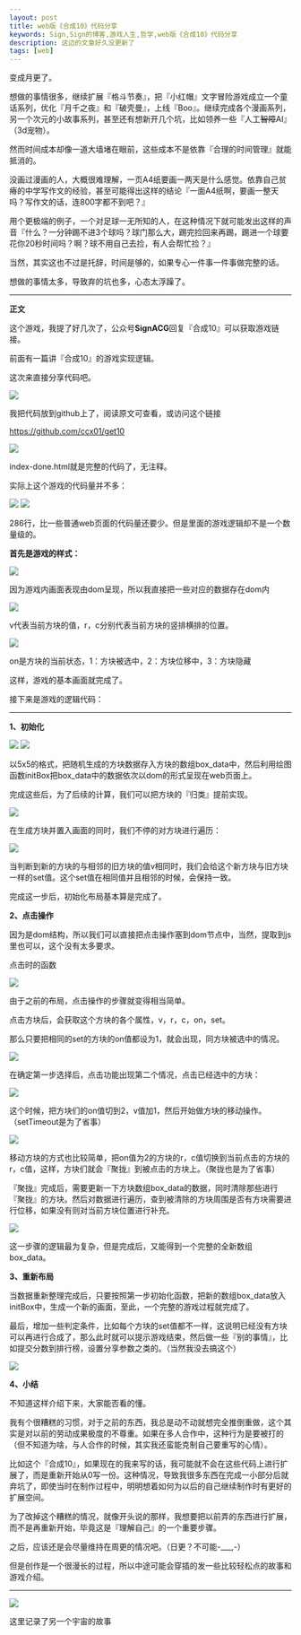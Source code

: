 ```yaml
---
layout: post
title: web版《合成10》代码分享
keywords: Sign,Sign的博客,游戏人生,哲学,web版《合成10》代码分享
description: 这边的文章好久没更新了
tags: [web]
---
```

变成月更了。

想做的事情很多，继续扩展『格斗节奏』，把『小红帽』文字冒险游戏成立一个童话系列，优化『月千之夜』和『破壳曼』，上线『Boo』。继续完成各个漫画系列，另一个次元的小故事系列，甚至还有想新开几个坑，比如领养一些『人工<strike>智障</strike>AI』（3d宠物）。

然而时间成本却像一道大墙堵在眼前，这些成本不是依靠『合理的时间管理』就能抵消的。

没画过漫画的人，大概很难理解，一页A4纸要画一两天是什么感觉。依靠自己贫瘠的中学写作文的经验，甚至可能得出这样的结论『一面A4纸啊，要画一整天吗？写作文的话，连800字都不到吧？』

用个更极端的例子，一个对足球一无所知的人，在这种情况下就可能发出这样的声音『什么？一分钟踢不进3个球吗？球门那么大，踢完捡回来再踢，踢进一个球要花你20秒时间吗？啊？球不用自己去捡，有人会帮忙捡？』

当然，其实这也不过是托辞，时间是够的，如果专心一件事一件事做完整的话。

想做的事情太多，导致弃的坑也多，心态太浮躁了。

<hr>

<b>正文</b>

这个游戏，我提了好几次了，公众号<b>SignACG</b>回复『合成10』可以获取游戏链接。

前面有一篇讲『合成10』的游戏实现逻辑。

这次来直接分享代码吧。


<img src="//upload-images.jianshu.io/upload_images/3575020-f2da1a7b3fbb10d0.png?imageMogr2/auto-orient/strip%7CimageView2/2/w/1240" style="cursor: zoom-in;">

我把代码放到github上了，阅读原文可查看，或访问这个链接

https://github.com/ccx01/get10


<img src="//upload-images.jianshu.io/upload_images/3575020-85895b0ec5ef8909.png?imageMogr2/auto-orient/strip%7CimageView2/2/w/1240" data-original-src="http://upload-images.jianshu.io/upload_images/3575020-85895b0ec5ef8909.png?imageMogr2/auto-orient/strip" data-image-slug="85895b0ec5ef8909" data-width="510" data-height="177" style="cursor: zoom-in;">

index-done.html就是完整的代码了，无注释。

实际上这个游戏的代码量并不多：


<img src="//upload-images.jianshu.io/upload_images/3575020-242aefcf525eeb10.png?imageMogr2/auto-orient/strip%7CimageView2/2/w/1240" data-original-src="http://upload-images.jianshu.io/upload_images/3575020-242aefcf525eeb10.png?imageMogr2/auto-orient/strip" data-image-slug="242aefcf525eeb10" data-width="1626" data-height="931" style="cursor: zoom-in;">

<img src="//upload-images.jianshu.io/upload_images/3575020-c888416ac8a01732.png?imageMogr2/auto-orient/strip%7CimageView2/2/w/1240" data-original-src="http://upload-images.jianshu.io/upload_images/3575020-c888416ac8a01732.png?imageMogr2/auto-orient/strip" data-image-slug="c888416ac8a01732" data-width="1649" data-height="786" style="cursor: zoom-in;">

286行，比一些普通web页面的代码量还要少。但是里面的游戏逻辑却不是一个数量级的。

<b>首先是游戏的样式：</b>


<img src="//upload-images.jianshu.io/upload_images/3575020-fbd3fb3315bd22ac.png?imageMogr2/auto-orient/strip%7CimageView2/2/w/1240" data-original-src="http://upload-images.jianshu.io/upload_images/3575020-fbd3fb3315bd22ac.png?imageMogr2/auto-orient/strip" data-image-slug="fbd3fb3315bd22ac" data-width="1320" data-height="532" style="cursor: zoom-in;">

因为游戏内画面表现由dom呈现，所以我直接把一些对应的数据存在dom内


<img src="//upload-images.jianshu.io/upload_images/3575020-e5a594d71d169c7e.png?imageMogr2/auto-orient/strip%7CimageView2/2/w/1240" data-original-src="http://upload-images.jianshu.io/upload_images/3575020-e5a594d71d169c7e.png?imageMogr2/auto-orient/strip" data-image-slug="e5a594d71d169c7e" data-width="915" data-height="480" style="cursor: zoom-in;">

v代表当前方块的值，r，c分别代表当前方块的竖排横排的位置。


<img src="//upload-images.jianshu.io/upload_images/3575020-da460f7195b53e40.png?imageMogr2/auto-orient/strip%7CimageView2/2/w/1240" data-original-src="http://upload-images.jianshu.io/upload_images/3575020-da460f7195b53e40.png?imageMogr2/auto-orient/strip" data-image-slug="da460f7195b53e40" data-width="1333" data-height="311" style="cursor: zoom-in;">

on是方块的当前状态，1：方块被选中，2：方块位移中，3：方块隐藏

这样，游戏的基本画面就完成了。

接下来是游戏的逻辑代码：

<hr>

<b>1、初始化</b>

<img src="//upload-images.jianshu.io/upload_images/3575020-98f57537643fe148.png?imageMogr2/auto-orient/strip%7CimageView2/2/w/1240" data-original-src="http://upload-images.jianshu.io/upload_images/3575020-98f57537643fe148.png?imageMogr2/auto-orient/strip" data-image-slug="98f57537643fe148" data-width="1326" data-height="469" style="cursor: zoom-in;">

<img src="//upload-images.jianshu.io/upload_images/3575020-2f1c3b93daa893f2.png?imageMogr2/auto-orient/strip%7CimageView2/2/w/1240" data-original-src="http://upload-images.jianshu.io/upload_images/3575020-2f1c3b93daa893f2.png?imageMogr2/auto-orient/strip" data-image-slug="2f1c3b93daa893f2" data-width="643" data-height="472" style="cursor: zoom-in;">

以5x5的格式，把随机生成的方块数据存入方块的数组box_data中，然后利用绘图函数initBox把box_data中的数据依次以dom的形式呈现在web页面上。

完成这些后，为了后续的计算，我们可以把方块的『归类』提前实现。


<img src="//upload-images.jianshu.io/upload_images/3575020-80ee5a0d0a967f8e.png?imageMogr2/auto-orient/strip%7CimageView2/2/w/1240" data-original-src="http://upload-images.jianshu.io/upload_images/3575020-80ee5a0d0a967f8e.png?imageMogr2/auto-orient/strip" data-image-slug="80ee5a0d0a967f8e" data-width="424" data-height="809" style="cursor: zoom-in;">

在生成方块并置入画面的同时，我们不停的对方块进行遍历：


<img src="//upload-images.jianshu.io/upload_images/3575020-a3dd97b1df8d2a58.png?imageMogr2/auto-orient/strip%7CimageView2/2/w/1240" data-original-src="http://upload-images.jianshu.io/upload_images/3575020-a3dd97b1df8d2a58.png?imageMogr2/auto-orient/strip" data-image-slug="a3dd97b1df8d2a58" data-width="1328" data-height="468" style="cursor: zoom-in;">

当判断到新的方块的与相邻的旧方块的值v相同时，我们会给这个新方块与旧方块一样的set值。这个set值在相同值并且相邻的时候，会保持一致。

完成这一步后，初始化布局基本算是完成了。

<b>2、点击操作</b>

因为是dom结构，所以我们可以直接把点击操作塞到dom节点中，当然，提取到js里也可以，这个没有太多要求。

点击时的函数


<img src="//upload-images.jianshu.io/upload_images/3575020-1a0be5f4ef77807c.png?imageMogr2/auto-orient/strip%7CimageView2/2/w/1240" data-original-src="http://upload-images.jianshu.io/upload_images/3575020-1a0be5f4ef77807c.png?imageMogr2/auto-orient/strip" data-image-slug="1a0be5f4ef77807c" data-width="837" data-height="621" style="cursor: zoom-in;">

由于之前的布局，点击操作的步骤就变得相当简单。

点击方块后，会获取这个方块的各个属性，v，r，c，on，set。

那么只要把相同的set的方块的on值都设为1，就会出现，同方块被选中的情况。


<img src="//upload-images.jianshu.io/upload_images/3575020-92d7528cec1ff93d.png?imageMogr2/auto-orient/strip%7CimageView2/2/w/1240" data-original-src="http://upload-images.jianshu.io/upload_images/3575020-92d7528cec1ff93d.png?imageMogr2/auto-orient/strip" data-image-slug="92d7528cec1ff93d" data-width="701" data-height="700" style="cursor: zoom-in;">

在确定第一步选择后，点击功能出现第二个情况，点击已经选中的方块：


<img src="//upload-images.jianshu.io/upload_images/3575020-0b133fcf308a51c9.png?imageMogr2/auto-orient/strip%7CimageView2/2/w/1240" data-original-src="http://upload-images.jianshu.io/upload_images/3575020-0b133fcf308a51c9.png?imageMogr2/auto-orient/strip" data-image-slug="0b133fcf308a51c9" data-width="950" data-height="423" style="cursor: zoom-in;">

这个时候，把方块们的on值切到2，v值加1，然后开始做方块的移动操作。（setTimeout是为了省事）


<img src="//upload-images.jianshu.io/upload_images/3575020-3026bffed746d408.png?imageMogr2/auto-orient/strip%7CimageView2/2/w/1240" data-original-src="http://upload-images.jianshu.io/upload_images/3575020-3026bffed746d408.png?imageMogr2/auto-orient/strip" data-image-slug="3026bffed746d408" data-width="660" data-height="271" style="cursor: zoom-in;">

移动方块的方式也比较简单，把on值为2的方块的r，c值切换到当前点击的方块的r，c值，这样，方块们就会『聚拢』到被点击的方块上。（聚拢也是为了省事）

『聚拢』完成后，需要更新一下方块数组box_data的数据，同时清除那些进行『聚拢』的方块。然后对数据进行遍历，查到被清除的方块周围是否有方块需要进行位移，如果没有则对当前方块位置进行补充。


<img src="//upload-images.jianshu.io/upload_images/3575020-66b244be382eff13.png?imageMogr2/auto-orient/strip%7CimageView2/2/w/1240" data-original-src="http://upload-images.jianshu.io/upload_images/3575020-66b244be382eff13.png?imageMogr2/auto-orient/strip" data-image-slug="66b244be382eff13" data-width="1238" data-height="887" style="cursor: zoom-in;">

这一步骤的逻辑最为复杂，但是完成后，又能得到一个完整的全新数组box_data。

<b>3、重新布局</b>

当数据重新整理完成后，只要按照第一步初始化函数，把新的数组box_data放入initBox中，生成一个新的画面，至此，一个完整的游戏过程就完成了。

最后，增加一些判定条件，比如每个方块的set值都不一样，这说明已经没有方块可以再进行合成了，那么此时就可以提示游戏结束，然后做一些『别的事情』，比如提交分数到排行榜，设置分享参数之类的。（当然我没去搞这个）


<img src="//upload-images.jianshu.io/upload_images/3575020-63e382fd179640a3.png?imageMogr2/auto-orient/strip%7CimageView2/2/w/1240" data-original-src="http://upload-images.jianshu.io/upload_images/3575020-63e382fd179640a3.png?imageMogr2/auto-orient/strip" data-image-slug="63e382fd179640a3" data-width="323" data-height="79" style="cursor: zoom-in;">

<b>4、小结</b>

不知道这样介绍下来，大家能否看的懂。

我有个很糟糕的习惯，对于之前的东西，我总是动不动就想完全推倒重做，这个其实是对以前的劳动成果极度的不尊重。如果在多人合作中，这种行为是要被打的（但不知道为啥，与人合作的时候，其实我还蛮能克制自己要重写的心情）。

比如这个『合成10』，如果现在的我来写的话，我可能就不会在这些代码上进行扩展了，而是重新开始从0写一份。这种情况，导致我很多东西在完成一小部分后就弃坑了，即使当时在制作过程中，明明想着如何为以后的自己继续制作时有更好的扩展空间。

为了改掉这个糟糕的情况，就像开头说的那样，我想要把以前弄的东西进行扩展，而不是再重新开始，毕竟这是『理解自己』的一个重要步骤。

之后，应该还是会尽量维持在周更的情况吧。（日更？不可能-___,-）

但是创作是一个很漫长的过程，所以中途可能会穿插的发一些比较轻松点的故事和游戏介绍。

<hr>

<img src="//upload-images.jianshu.io/upload_images/3575020-979c7cd8271c1d58?imageMogr2/auto-orient/strip%7CimageView2/2/w/1240" data-original-src="http://upload-images.jianshu.io/upload_images/3575020-979c7cd8271c1d58?imageMogr2/auto-orient/strip" style="cursor: zoom-in;">

这里记录了另一个宇宙的故事